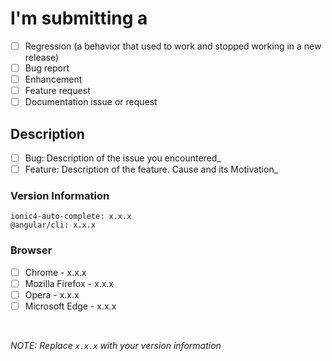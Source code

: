 <!-- For Bug, format the title as `[BUG]: <your title here>` -->
<!-- For Feature, format the title as `[Feature]: <your title here>` -->
<!-- don`t include `<` and `>` in your title -->
<!-- To mark a task, use [x]. -->

# I'm submitting a

- [ ] Regression (a behavior that used to work and stopped working in a new release)
- [ ] Bug report
- [ ] Enhancement
- [ ] Feature request
- [ ] Documentation issue or request

## Description

- [ ] Bug: Description of the issue you encountered_
- [ ] Feature: Description of the feature. Cause and its Motivation_

### Version Information

```
ionic4-auto-complete: x.x.x
@angular/cli: x.x.x
```

### Browser

- [ ] Chrome - x.x.x
- [ ] Mozilla Firefox - x.x.x
- [ ] Opera - x.x.x
- [ ] Microsoft Edge - x.x.x

<br>

_NOTE: Replace `x.x.x` with your version information_

